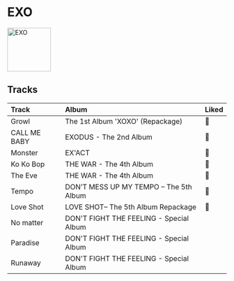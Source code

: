 
# EXO


<img src="https://i.scdn.co/image/ab6761610000e5eb465b1b62cf6eca8f851aaabc" alt="EXO" width="100" />

## Tracks

| Track        | Album                                   | Liked   |
|:-------------|:----------------------------------------|:--------|
| Growl        | The 1st Album 'XOXO' (Repackage)        | 💚       |
| CALL ME BABY | EXODUS - The 2nd Album                  | 💚       |
| Monster      | EX'ACT                                  | 💚       |
| Ko Ko Bop    | THE WAR - The 4th Album                 | 💚       |
| The Eve      | THE WAR - The 4th Album                 | 💚       |
| Tempo        | DON’T MESS UP MY TEMPO – The 5th Album  | 💚       |
| Love Shot    | LOVE SHOT– The 5th Album Repackage      | 💚       |
| No matter    | DON'T FIGHT THE FEELING - Special Album |         |
| Paradise     | DON'T FIGHT THE FEELING - Special Album |         |
| Runaway      | DON'T FIGHT THE FEELING - Special Album |         |